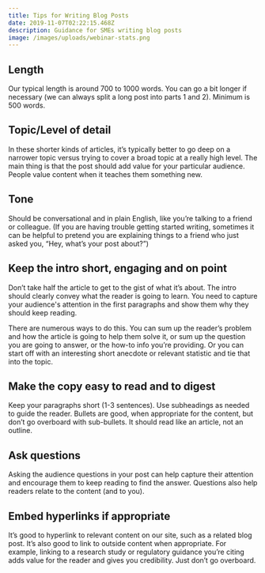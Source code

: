 ```yaml
---
title: Tips for Writing Blog Posts
date: 2019-11-07T02:22:15.468Z
description: Guidance for SMEs writing blog posts
image: /images/uploads/webinar-stats.png
---
```

## Length 

Our typical length is around 700 to 1000 words.  You can go a bit longer if necessary (we can always split a long post into parts 1 and 2). Minimum is 500 words.

## Topic/Level of detail

In these shorter kinds of articles, it’s typically better to go deep on a narrower topic versus trying to cover a broad topic at a really high level. The main thing is that the post should add value for your particular audience.  People value content when it teaches them something new. 

## Tone

Should be conversational and in plain English, like you’re talking to a friend or colleague. (If you are having trouble getting started writing, sometimes it can be helpful to pretend you are explaining things to a friend who just asked you, “Hey, what’s your post about?”) 

## Keep the intro short, engaging and on point

Don’t take half the article to get to the gist of what it’s about. The intro should clearly convey what the reader is going to learn. You need to capture your audience's attention in the first paragraphs and show them why they should keep reading.

There are numerous ways to do this. You can sum up the reader’s problem and how the article is going to help them solve it, or sum up the question you are going to answer, or the how-to info you’re providing.  Or you can start off with an interesting short anecdote or relevant statistic and tie that into the topic. 

## Make the copy easy to read and to digest

Keep your paragraphs short (1-3 sentences).  Use subheadings as needed to guide the reader. Bullets are good, when appropriate for the content, but don’t go overboard with sub-bullets. It should read like an article, not an outline. 

## Ask questions

Asking the audience questions in your post can help capture their attention and encourage them to keep reading to find the answer. Questions also help readers relate to the content (and to you).

## Embed hyperlinks if appropriate

It’s good to hyperlink to relevant content on our site, such as a related blog post. It’s also good to link to outside content when appropriate. For example, linking to a research study or regulatory guidance you’re citing adds value for the reader and gives you credibility. Just don’t go overboard.
